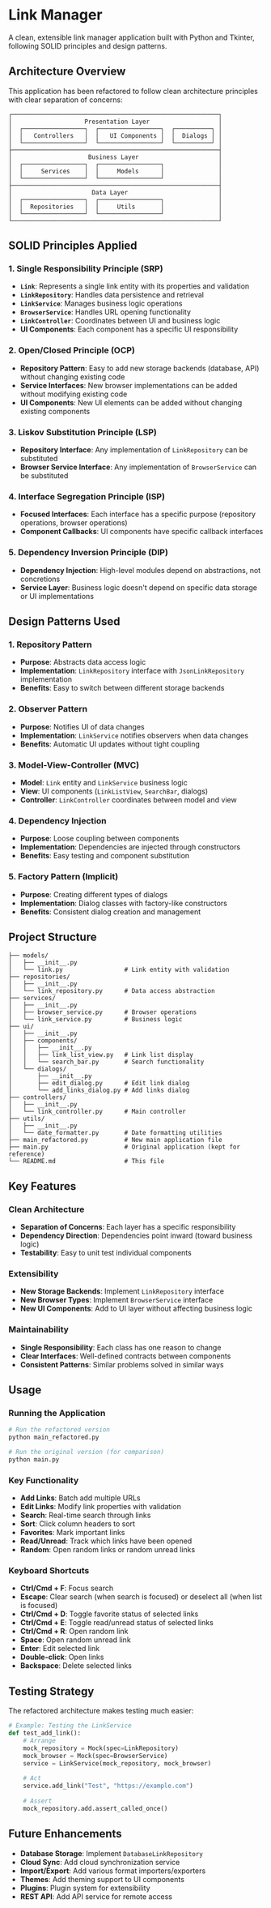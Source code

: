 # Link Manager

A clean, extensible link manager application built with Python and Tkinter, following SOLID principles and design patterns.

## Architecture Overview

This application has been refactored to follow clean architecture principles with clear separation of concerns:

```
┌─────────────────────────────────────────────────────────┐
│                    Presentation Layer                   │
│  ┌─────────────────┐  ┌─────────────────┐  ┌──────────┐ │
│  │   Controllers   │  │   UI Components │  │  Dialogs │ │
│  └─────────────────┘  └─────────────────┘  └──────────┘ │
├─────────────────────────────────────────────────────────┤
│                     Business Layer                      │
│  ┌─────────────────┐  ┌─────────────────┐               │
│  │     Services    │  │     Models      │               │
│  └─────────────────┘  └─────────────────┘               │
├─────────────────────────────────────────────────────────┤
│                      Data Layer                         │
│  ┌─────────────────┐  ┌─────────────────┐               │
│  │  Repositories   │  │     Utils       │               │
│  └─────────────────┘  └─────────────────┘               │
└─────────────────────────────────────────────────────────┘
```

## SOLID Principles Applied

### 1. Single Responsibility Principle (SRP)
- **`Link`**: Represents a single link entity with its properties and validation
- **`LinkRepository`**: Handles data persistence and retrieval
- **`LinkService`**: Manages business logic operations
- **`BrowserService`**: Handles URL opening functionality
- **`LinkController`**: Coordinates between UI and business logic
- **UI Components**: Each component has a specific UI responsibility

### 2. Open/Closed Principle (OCP)
- **Repository Pattern**: Easy to add new storage backends (database, API) without changing existing code
- **Service Interfaces**: New browser implementations can be added without modifying existing code
- **UI Components**: New UI elements can be added without changing existing components

### 3. Liskov Substitution Principle (LSP)
- **Repository Interface**: Any implementation of `LinkRepository` can be substituted
- **Browser Service Interface**: Any implementation of `BrowserService` can be substituted

### 4. Interface Segregation Principle (ISP)
- **Focused Interfaces**: Each interface has a specific purpose (repository operations, browser operations)
- **Component Callbacks**: UI components have specific callback interfaces

### 5. Dependency Inversion Principle (DIP)
- **Dependency Injection**: High-level modules depend on abstractions, not concretions
- **Service Layer**: Business logic doesn't depend on specific data storage or UI implementations

## Design Patterns Used

### 1. Repository Pattern
- **Purpose**: Abstracts data access logic
- **Implementation**: `LinkRepository` interface with `JsonLinkRepository` implementation
- **Benefits**: Easy to switch between different storage backends

### 2. Observer Pattern
- **Purpose**: Notifies UI of data changes
- **Implementation**: `LinkService` notifies observers when data changes
- **Benefits**: Automatic UI updates without tight coupling

### 3. Model-View-Controller (MVC)
- **Model**: `Link` entity and `LinkService` business logic
- **View**: UI components (`LinkListView`, `SearchBar`, dialogs)
- **Controller**: `LinkController` coordinates between model and view

### 4. Dependency Injection
- **Purpose**: Loose coupling between components
- **Implementation**: Dependencies are injected through constructors
- **Benefits**: Easy testing and component substitution

### 5. Factory Pattern (Implicit)
- **Purpose**: Creating different types of dialogs
- **Implementation**: Dialog classes with factory-like constructors
- **Benefits**: Consistent dialog creation and management

## Project Structure

```
├── models/
│   ├── __init__.py
│   └── link.py                 # Link entity with validation
├── repositories/
│   ├── __init__.py
│   └── link_repository.py      # Data access abstraction
├── services/
│   ├── __init__.py
│   ├── browser_service.py      # Browser operations
│   └── link_service.py         # Business logic
├── ui/
│   ├── __init__.py
│   ├── components/
│   │   ├── __init__.py
│   │   ├── link_list_view.py   # Link list display
│   │   └── search_bar.py       # Search functionality
│   └── dialogs/
│       ├── __init__.py
│       ├── edit_dialog.py      # Edit link dialog
│       └── add_links_dialog.py # Add links dialog
├── controllers/
│   ├── __init__.py
│   └── link_controller.py      # Main controller
├── utils/
│   ├── __init__.py
│   └── date_formatter.py       # Date formatting utilities
├── main_refactored.py          # New main application file
├── main.py                     # Original application (kept for reference)
└── README.md                   # This file
```

## Key Features

### Clean Architecture
- **Separation of Concerns**: Each layer has a specific responsibility
- **Dependency Direction**: Dependencies point inward (toward business logic)
- **Testability**: Easy to unit test individual components

### Extensibility
- **New Storage Backends**: Implement `LinkRepository` interface
- **New Browser Types**: Implement `BrowserService` interface
- **New UI Components**: Add to UI layer without affecting business logic

### Maintainability
- **Single Responsibility**: Each class has one reason to change
- **Clear Interfaces**: Well-defined contracts between components
- **Consistent Patterns**: Similar problems solved in similar ways

## Usage

### Running the Application

```bash
# Run the refactored version
python main_refactored.py

# Run the original version (for comparison)
python main.py
```

### Key Functionality
- **Add Links**: Batch add multiple URLs
- **Edit Links**: Modify link properties with validation
- **Search**: Real-time search through links
- **Sort**: Click column headers to sort
- **Favorites**: Mark important links
- **Read/Unread**: Track which links have been opened
- **Random**: Open random links or random unread links

### Keyboard Shortcuts
- **Ctrl/Cmd + F**: Focus search
- **Escape**: Clear search (when search is focused) or deselect all (when list is focused)
- **Ctrl/Cmd + D**: Toggle favorite status of selected links
- **Ctrl/Cmd + E**: Toggle read/unread status of selected links
- **Ctrl/Cmd + R**: Open random link
- **Space**: Open random unread link
- **Enter**: Edit selected link
- **Double-click**: Open links
- **Backspace**: Delete selected links

## Testing Strategy

The refactored architecture makes testing much easier:

```python
# Example: Testing the LinkService
def test_add_link():
    # Arrange
    mock_repository = Mock(spec=LinkRepository)
    mock_browser = Mock(spec=BrowserService)
    service = LinkService(mock_repository, mock_browser)
    
    # Act
    service.add_link("Test", "https://example.com")
    
    # Assert
    mock_repository.add.assert_called_once()
```

## Future Enhancements
- **Database Storage**: Implement `DatabaseLinkRepository`
- **Cloud Sync**: Add cloud synchronization service
- **Import/Export**: Add various format importers/exporters
- **Themes**: Add theming support to UI components
- **Plugins**: Plugin system for extensibility
- **REST API**: Add API service for remote access